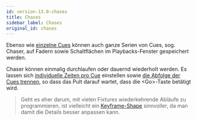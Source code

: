 ```yaml
---
id: version-13.0-chases
title: Chases
sidebar_label: Chases
original_id: chases
---
```


Ebenso wie [einzelne Cues](cues.md) können auch ganze Serien von Cues, 
sog. Chaser, auf Fadern sowie Schaltflächen im Playbacks-Fenster gespeichert werden. 

Chaser können einmalig durchlaufen oder dauernd wiederholt werden. Es lassen 
sich [individuelle Zeiten pro Cue](chases/chase-timing.md#individual-cue-times-in-chases) einstellen sowie [die Abfolge der Cues trennen](chases/chase-options.md#linking), so dass das Pult darauf wartet, dass die \<Go\>-Taste betätigt wird.

> Geht es eher darum, mit vielen Fixtures wiederkehrende Abläufe zu
programmieren, ist vielleicht ein [Keyframe-Shape](effects/key-frame-shapes.md) sinnvoller, da man damit die Details besser anpassen kann.